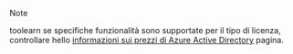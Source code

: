 > [!NOTE]
> toolearn se specifiche funzionalità sono supportate per il tipo di licenza, controllare hello [informazioni sui prezzi di Azure Active Directory](https://azure.microsoft.com/pricing/details/active-directory/) pagina. 

